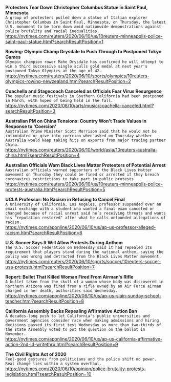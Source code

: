 **Protesters Tear Down Christopher Columbus Statue in Saint Paul, Minnesota**\
`A group of protesters pulled down a statue of Italian explorer Christopher Columbus in Saint Paul, Minnesota, on Thursday, the latest U.S. monument to be torn down amid nationwide demonstrations against police brutality and racial inequalities.`\
https://nytimes.com/reuters/2020/06/10/us/10reuters-minneapolis-police-saint-paul-statue.html?searchResultPosition=1

**Rowing: Olympic Champ Drysdale to Push Through to Postponed Tokyo Games**\
`Olympic champion rower Mahe Drysdale has confirmed he will attempt to win a third successive single sculls gold medal at next year's postponed Tokyo Olympics at the age of 42.`\
https://nytimes.com/reuters/2020/06/10/sports/olympics/10reuters-olympics-rowing-newzealand.html?searchResultPosition=2

**Coachella and Stagecoach Canceled as Officials Fear Virus Resurgence**\
`The popular music festivals in Southern California had been postponed in March, with hopes of being held in the fall.`\
https://nytimes.com/2020/06/10/arts/music/coachella-canceled.html?searchResultPosition=3

**Australian PM on China Tensions: Country Won't Trade Values in Response to 'Coercion'**\
`Australian Prime Minister Scott Morrison said that he would not be intimidated or give into coercion when asked on Thursday whether Australia would keep taking hits on exports from major trading partner China.`\
https://nytimes.com/reuters/2020/06/10/world/asia/10reuters-australia-china.html?searchResultPosition=4

**Australian Officials Warn Black Lives Matter Protesters of Potential Arrest**\
`Australian officials warned supporters of the Black Lives Matter movement on Thursday they could be fined or arrested if they breach coronavirus restrictions to take part in public protests.`\
https://nytimes.com/reuters/2020/06/10/us/10reuters-minneapolis-police-protests-australia.html?searchResultPosition=5

**UCLA Professor: No Racism in Refusing to Cancel Final**\
`A University of California, Los Angeles, professor suspended over an email exchange with a student who wanted a final exam canceled or changed because of racial unrest said he’s receiving threats and wants his "reputation restored" after what he calls unfounded allegations of racism.`\
https://nytimes.com/aponline/2020/06/10/us/ap-us-professor-alleged-racism.html?searchResultPosition=6

**U.S. Soccer Says It Will Allow Protests During Anthem**\
`The U.S. Soccer Federation on Wednesday said it had repealed its requirement that players stand during the national anthem, saying the policy was wrong and detracted from the Black Lives Matter movement. `\
https://nytimes.com/reuters/2020/06/10/sports/soccer/10reuters-soccer-usa-protests.html?searchResultPosition=7

**Report: Bullet That Killed Woman Fired From Airman's Rifle**\
`A bullet taken from the skull of a woman whose body was discovered in northern Arizona was fired from a rifle owned by an Air Force airman charged in her death, authorities said Wednesday.`\
https://nytimes.com/aponline/2020/06/10/us/ap-us-slain-sunday-school-teacher.html?searchResultPosition=8

**California Assembly Backs Repealing Affirmative Action Ban**\
`A decades-long push to let California's public universities and government agencies consider race when making admissions and hiring decisions passed its first test Wednesday as more than two-thirds of the state Assembly voted to put the question on the ballot in November.`\
https://nytimes.com/aponline/2020/06/10/us/ap-us-california-affirmative-action-2nd-ld-writethru.html?searchResultPosition=9

**The Civil Rights Act of 2020**\
`Feel-good gestures from politicians and the police shift no power. Real change lies within a system overhaul.`\
https://nytimes.com/2020/06/10/opinion/police-brutality-protests-legislation.html?searchResultPosition=10

